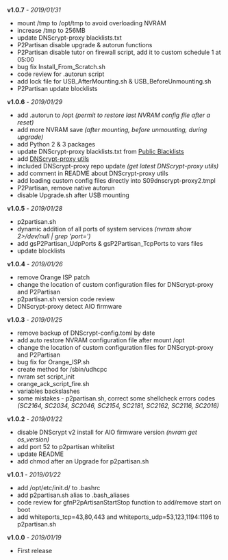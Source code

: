 **v1.0.7** - _2019/01/31_
 - mount /tmp to /opt/tmp to avoid overloading NVRAM
 - increase /tmp to 256MB
 - update DNScrypt-proxy blacklists.txt
 - P2Partisan disable upgrade & autorun functions
 - P2Partisan disable tutor on firewall script, add it to custom schedule 1 at 05:00
 - bug fix Install_From_Scratch.sh
 - code review for .autorun script
 - add lock file for USB_AfterMounting.sh & USB_BeforeUnmounting.sh
 - P2Partisan update blocklists

**v1.0.6** - _2019/01/29_
 - add .autorun to /opt _(permit to restore last NVRAM config file after a reset)_
 - add more NVRAM save _(after mounting, before unmounting, during upgrade)_
 - add Python 2 & 3 packages
 - update DNScrypt-proxy blacklists.txt from [Public Blacklists](https://github.com/jedisct1/dnscrypt-proxy/wiki/Public-blacklists)
 - add [DNScrypt-proxy utils](https://github.com/jedisct1/dnscrypt-proxy/tree/master/utils/generate-domains-blacklists)
 - included DNScrypt-proxy repo update _(get latest DNScrypt-proxy utils)_
 - add comment in README about DNScrypt-proxy utils
 - add loading custom config files directly into S09dnscrypt-proxy2.tmpl
 - P2Partisan, remove native autorun
 - disable Upgrade.sh after USB mounting

**v1.0.5** - _2019/01/28_
 - p2partisan.sh
  - dynamic addition of all ports of system services _(nvram show 2>/dev/null | grep 'port=')_
  - add gsP2Partisan_UdpPorts & gsP2Partisan_TcpPorts to vars files
  - update blocklists

**v1.0.4** - _2019/01/26_
 - remove Orange ISP patch
 - change the location of custom configuration files for DNScrypt-proxy and P2Partisan
 - p2partisan.sh version code review
 - DNScrypt-proxy detect AIO firmware

**v1.0.3** - _2019/01/25_
 - remove backup of DNScrypt-config.toml by date
 - add auto restore NVRAM configuration file after mount /opt
 - change the location of custom configuration files for DNScrypt-proxy and P2Partisan
 - bug fix for Orange_ISP.sh
  - create method for /sbin/udhcpc
  - nvram set script_init
  - orange_ack_script_fire.sh
  - variables backslashes
  - some mistakes - p2partisan.sh, correct some shellcheck errors codes _(SC2164, SC2034, SC2046, SC2154, SC2181, SC2162, SC2116, SC2016)_

**v1.0.2** - _2019/01/22_
 - disable DNScrypt v2 install for AIO firmware version _(nvram get os_version)_
 - add port 52 to p2partisan whitelist
 - update README
 - add chmod after an Upgrade for p2partisan.sh

**v1.0.1** - _2019/01/22_
  - add /opt/etc/init.d/ to .bashrc
  - add p2partisan.sh alias to .bash_aliases
  - code review for gfnP2pArtisanStartStop function to add/remove start on boot
  - add whiteports_tcp=43,80,443 and whiteports_udp=53,123,1194:1196 to p2partisan.sh

**v1.0.0** - _2019/01/19_
  - First release
